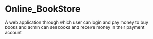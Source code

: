 # Online_BookStore
A web application through which user can login and pay money to buy books and admin can sell books and receive money in their payment account
